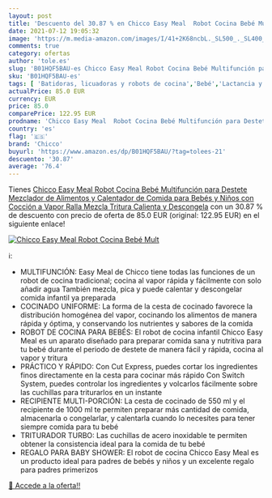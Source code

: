 ```yaml
---
layout: post
title: 'Descuento del 30.87 % en Chicco Easy Meal  Robot Cocina Bebé Mult'
date: 2021-07-12 19:05:32
image: 'https://m.media-amazon.com/images/I/41+2K68ncbL._SL500_._SL400_.jpg'
comments: true
category: ofertas
author: 'tole.es'
slug: 'B01HQF5BAU-es Chicco Easy Meal Robot Cocina Bebé Multifunción para...'
sku: 'B01HQF5BAU-es'
tags: [ 'Batidoras, licuadoras y robots de cocina','Bebé','Lactancia y alimentación','Robots de cocina','bebé','bebés','chicco', ]
actualPrice: 85.0 EUR
currency: EUR
price: 85.0
comparePrice: 122.95 EUR
prodname: 'Chicco Easy Meal  Robot Cocina Bebé Multifunción para Destete  Mezclador de Alimentos y Calentador de Comida para Bebés y Niños con Cocción a Vapor  Ralla  Mezcla  Tritura  Calienta y Descongela'
country: 'es'
flag: '🇪🇸'
brand: 'Chicco'
buyurl: 'https://www.amazon.es/dp/B01HQF5BAU/?tag=tolees-21'
descuento: '30.87'
average: '76.4'
---
```


Tienes [Chicco Easy Meal  Robot Cocina Bebé Multifunción para Destete  Mezclador de Alimentos y Calentador de Comida para Bebés y Niños con Cocción a Vapor  Ralla  Mezcla  Tritura  Calienta y Descongela](https://www.amazon.es/dp/B01HQF5BAU/?tag=tolees-21) con un 30.87 % de descuento con precio de oferta de 85.0 EUR (original: 122.95 EUR) en el siguiente enlace!

[![Chicco Easy Meal  Robot Cocina Bebé Mult](https://m.media-amazon.com/images/I/41+2K68ncbL._SL500_._SL400_.jpg)](https://www.amazon.es/dp/B01HQF5BAU/?tag=tolees-21)

ℹ️:

- MULTIFUNCIÓN: Easy Meal de Chicco tiene todas las funciones de un robot de cocina tradicional; cocina al vapor rápida y fácilmente con solo añadir agua También mezcla, pica y puede calentar y descongelar comida infantil ya preparada
- COCINADO UNIFORME: La forma de la cesta de cocinado favorece la distribución homogénea del vapor, cocinando los alimentos de manera rápida y óptima, y conservando los nutrientes y sabores de la comida
- ROBOT DE COCINA PARA BEBÉS: El robot de cocina infantil Chicco Easy Meal es un aparato diseñado para preparar comida sana y nutritiva para tu bebé durante el periodo de destete de manera fácil y rápida, cocina al vapor y tritura
- PRÁCTICO Y RÁPIDO: Con Cut Express, puedes cortar los ingredientes finos directamente en la cesta para cocinar más rápido Con Switch System, puedes controlar los ingredientes y volcarlos fácilmente sobre las cuchillas para triturarlos en un instante
- RECIPIENTE MULTI-PORCIÓN: La cesta de cocinado de 550 ml y el recipiente de 1000 ml te permiten preparar más cantidad de comida, almacenarla o congelarlar, y calentarla cuando lo necesites para tener siempre comida para tu bebé
- TRITURADOR TURBO: Las cuchillas de acero inoxidable te permiten obtener la consistencia ideal para la comida de tu bebé
- REGALO PARA BABY SHOWER: El robot de cocina Chicco Easy Meal es un producto ideal para padres de bebés y niños y un excelente regalo para padres primerizos

[🛒 Accede a la oferta!!](https://www.amazon.es/dp/B01HQF5BAU/?tag=tolees-21)
